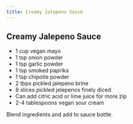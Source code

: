 ```yaml
---
title: Creamy Jalepeno Sauce
---
```

## Creamy Jalepeno Sauce
- 1 cup vegan mayo
- 1 tsp onion powder
- 1 tsp garlic powder
- 1 tsp smoked paprika
- 1 tsp chipotle powder
- 2 tbps pickled jalepeno brine
- 8 slices pickled jelepenos finely diced
- Can add citric acid or lime juice for more zip
- 2-4 tablespoons vegan sour cream

Blend ingredients and add to sauce bottle.
